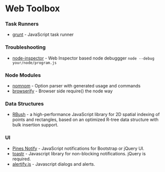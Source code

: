 Web Toolbox
===================

### Task Runners

* [grunt](http://gruntjs.com/) - JavaScript task runner

### Troubleshooting

* [node-inspector](https://npmjs.org/package/node-inspector) - Web Inspector based node debuggger
  ```node --debug your/node/program.js```

### Node Modules

* [nomnom](https://npmjs.org/package/nomnom) - Option parser with generated usage and commands
* [browserify](https://npmjs.org/package/browserify) - Browser side require() the node way

### Data Structures

* [RBush](https://github.com/mourner/rbush) -  a high-performance JavaScript library for 2D spatial indexing of points and rectangles, based on an optimized R-tree data structure with bulk insertion support.

### UI

* [Pines Notify](http://pinesframework.org/pnotify) - JavaScript notifications for Bootstrap or jQuery UI.
* [toastr](https://github.com/CodeSeven/toastr) - Javascript library for non-blocking notifications. jQuery is required.
* [alertify.js](http://fabien-d.github.io/alertify.js/) - Javascript dialogs and alerts.
